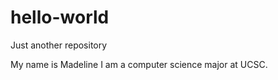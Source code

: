 # hello-world
Just another repository 


My name is Madeline I am a computer science major at UCSC. 
